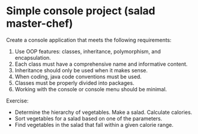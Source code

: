# Simple console project (salad master-chef)
Create a console application that meets the following requirements:

1. Use OOP features: classes, inheritance, polymorphism, and encapsulation.
2. Each class must have a comprehensive name and informative content.
3. Inheritance should only be used when it makes sense.
4. When coding, java code conventions must be used.
5. Classes must be properly divided into packages.
6. Working with the console or console menu should be minimal.

Exercise:
- Determine the hierarchy of vegetables. Make a salad. Calculate calories.
- Sort vegetables for a salad based on one of the parameters.
- Find vegetables in the salad that fall within a given calorie range.
